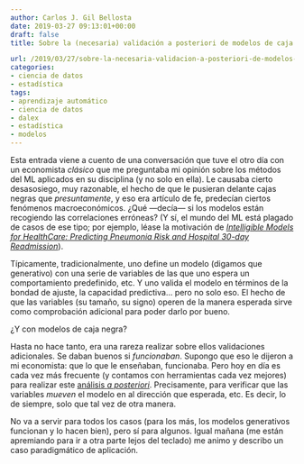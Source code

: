 ```yaml
---
author: Carlos J. Gil Bellosta
date: 2019-03-27 09:13:01+00:00
draft: false
title: Sobre la (necesaria) validación a posteriori de modelos de caja negra

url: /2019/03/27/sobre-la-necesaria-validacion-a-posteriori-de-modelos-de-caja-negra/
categories:
- ciencia de datos
- estadística
tags:
- aprendizaje automático
- ciencia de datos
- dalex
- estadística
- modelos
---
```





Esta entrada viene a cuento de una conversación que tuve el otro día con un economista _clásico_ que me preguntaba mi opinión sobre los métodos del ML aplicados en su disciplina (y no solo en ella). Le causaba cierto desasosiego, muy razonable, el hecho de que le pusieran delante cajas negras que _presuntamente_, y eso era artículo de fe, predecían ciertos fenómenos macroeconómicos. ¿Qué —decía— si los modelos están recogiendo las correlaciones erróneas? (Y sí, el mundo del ML está plagado de casos de ese tipo; por ejemplo, léase la motivación de _[Intelligible Models for HealthCare: Predicting Pneumonia Risk and Hospital 30-day Readmission](http://people.dbmi.columbia.edu/noemie/papers/15kdd.pdf)_).







Típicamente, tradicionalmente, uno define un modelo (digamos que generativo) con una serie de variables de las que uno espera un comportamiento predefinido, etc. Y  uno valida el modelo en términos de la bondad de ajuste, la capacidad predictiva... pero no solo eso. El hecho de que las variables (su tamaño, su signo) operen de la manera esperada sirve como comprobación adicional para poder darlo por bueno.







¿Y con modelos de caja negra?







Hasta no hace tanto, era una rareza realizar sobre ellos validaciones adicionales. Se daban buenos si _funcionaban_. Supongo que eso le dijeron a mi economista: que lo que le enseñaban, funcionaba. Pero hoy en día es cada vez más frecuente (y contamos con herramientas cada vez mejores) para realizar este [análisis _a posteriori_](https://data-speaks.luca-d3.com/2018/11/interpretacion-de-modelos-predictivos.html). Precisamente, para verificar que las variables _mueven_ el modelo en al dirección que esperada, etc. Es decir, lo de siempre, solo que tal vez de otra manera.







No va a servir para todos los casos (para los más, los modelos generativos funcionan y lo hacen bien), pero sí para algunos. Igual mañana (me están apremiando para ir a otra parte lejos del teclado) me animo y describo un caso paradigmático de aplicación.



